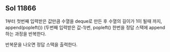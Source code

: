 ## Sol 11866

1부터 첫번째 입력받은 값만큼 수열을 deque로 만든 후 수열의 길이가 1이 될때 까지, append(popleft()) (두번째 입력받은 값-1)번, popleft() 한번을 정답 스택에 append 하는 과정을 반복한다.

반복문을 나오면 정답 스택을 출력한다.
